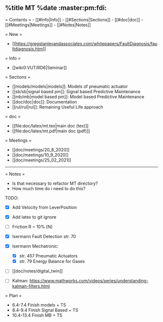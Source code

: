 %title MT
%date
:master:pm:fdi:
----
= Contents =
    - [[#Info|Info]]
    - [[#Sections|Sections]]
    - [[#doc|doc]]
    - [[#Meetings|Meetings]]
    - [[#Notes|Notes]]

= New =
- [[https://gregstanleyandassociates.com/whitepapers/FaultDiagnosis/faultdiagnosis.htm]]


= Info =
- [[wiki0:VUT/RD6|Seminar]]
 
= Sections =
- [[models/models|models]]: Models of pneumatic actuator
- [[sb/sb|signal based pm]]: Signal based Predictive Maintenance
- [[mb/mb|model based pm]]: Model based Predictive Maintenance
- [[doc/doc|doc]]: Documentation
- [[rul/rul|rul]]: Remaining Useful Life approach

= doc =
- [[file:doc/latex/mt.tex|main doc (tex)]]
- [[file:doc/latex/mt.pdf|main doc (pdf)]]

= Meetings =
- [[doc/meetings/20_8_2020]]
- [[doc/meetings/10_9_2020]]
- [[doc/meetings/25_02_2021]]

----

= Notes =
- Is that necessary to refactor MT directory?
- How much time do i need to do this?

TODO:

* [X] Add Velocity from LeverPosition 
* [X] Add latex to git ignore
* [ ] Friction R ~ 10% [N]

* [X] Isermann Fault Detection str. 70
* [X] Isermann Mechatronic:
    * [X] str. 457 Pneumatic Actuators
    * [X] str. 79 Energy Balance for Gases
* [ ] [[doc/notes/digital_twin]]
* [ ] Kalman: https://www.mathworks.com/videos/series/understanding-kalman-filters.html


= Plan =
* 6.4-7.4 Finish models + TS
* 8.4-9.4 Finish Signal Based + TS
* 10.4-13.4 Finish MB + TS



